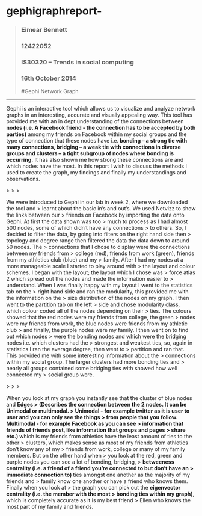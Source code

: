 gephigraphreport-
=================
> ### Eimear Bennett
> ### 12422052
> ### IS30320 – Trends in social computing
> ### 16th October 2014
>
>
> #Gephi Network Graph
-------------

 <p> Gephi is an interactive tool which allows us to visualize and analyze network graphs in
 an interesting, accurate and visually appealing way. This tool has provided me with an
 in dept understanding of the connections between <b> nodes (i.e. A Facebook friend - the
 connection has to be accepted by both parties)</b> among my friends on Facebook within
 my social groups and the type of connection that these nodes have i.e.<b>  bonding – a
 strong tie with many connections, bridging – a weak tie with connections in diverse
 groups and clusters – a tight subgroup of nodes where bonding is occurring.</b> It has
 also shown me how strong these connections are and which nodes have the most. In
 this report I wish to discuss the methods I used to create the graph, my findings and
 finally my understandings and observations. </p> 
> 
>
> <p> We were introduced to Gephi in our lab in week 2, where we downloaded the tool and
> learnt about the basic in’s and out’s. We used Netvizz to show the links between our
> friends on Facebook by importing the data onto Gephi. At first the data shown was too
> much to process as I had almost 500 nodes, some of which didn’t have any connections
> to others. So, I decided to filter the data, by going into filters on the right hand side then
> topology and degree range then filtered the data the data down to around 50 nodes. The
> connections that I chose to display were the connections between my friends from
> college (red), friends from work (green), friends from my athletics club (blue) and my
> family. After I had my nodes at a more manageable scale I started to play around with
> the layout and colour schemes. I began with the layout; the layout which I chose was
> force atlas 2 which spread out the nodes and made the information easier to
> understand. When I was finally happy with my layout I went to the statistics tab on the
> right hand side and ran the modularity, this provided me with the information on the
> size distribution of the nodes on my graph. I then went to the partition tab on the left
> side and chose modularity class, which colour coded all of the nodes depending on their
> ties. The colours showed that the red nodes were my friends from college, the green
> nodes were my friends from work, the blue nodes were friends from my athletic club
> and finally, the purple nodes were my family. I then went on to find out which nodes
> were the bonding nodes and which were the bridging nodes i.e. which clusters had the
> strongest and weakest ties, so, again in statistics I ran the average degree, then went to
> partition and ran that. This provided me with some interesting information about the
> connections within my social group. The larger clusters had more bonding ties and
> nearly all groups contained some bridging ties with showed how well connected my
> social group were. </p> 
> 
> 
> <p> When you look at my graph you instantly see that the cluster of blue nodes and <b> Edges
> (Describes the connection between the 2 nodes. It can be Unimodal or multimodal.
> Unimodal - for example twitter as it is user to user and you can only see the things
> from people that you follow. Multimodal - for example Facebook as you can see
> information that friends of friends post, like information that groups and pages
> share etc.) </b> which is my friends from athletics have the least amount of ties to the other
> clusters, which makes sense as most of my friends from athletics don’t know any of my
> friends from work, college or many of my family members. But on the other hand when
> you look at the red, green and purple nodes you can see a lot of bonding, bridging,
> <b> betweeness centrality (i.e. a friend of a friend you’re connected to but don’t have an
> immediate connection to) </b> ties amongst one another as the majority of my friends and
> family know one another or have a friend who knows them. Finally when you look at
> the graph you can pick out the <b> eigenvector centrality (i.e. the member with the most
> bonding ties within my graph)</b>, which is completely accurate as it is my best friend
> Ellen who knows the most part of my family and friends. </p> 
